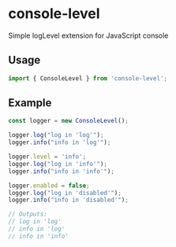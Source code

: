 # console-level

Simple logLevel extension for JavaScript console

## Usage

```JavaScript
import { ConsoleLevel } from 'console-level';
```

## Example

```JavaScript
const logger = new ConsoleLevel();

logger.log("log in 'log'");
logger.info("info in 'log'");

logger.level = 'info';
logger.log("log in 'info'");
logger.info("info in 'info'");

logger.enabled = false;
logger.log("log in 'disabled'");
logger.info("info in 'disabled'");

// Outputs:
// log in 'log'
// info in 'log'
// info in 'info'
```
